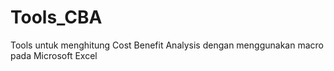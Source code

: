 # Tools_CBA

Tools untuk menghitung Cost Benefit Analysis dengan menggunakan macro pada Microsoft Excel
